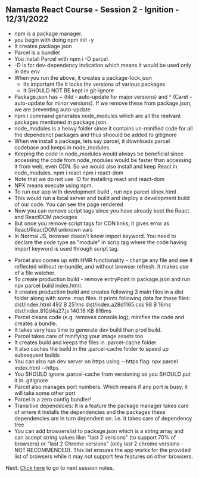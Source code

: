 ## Namaste React Course - Session 2 - Ignition - 12/31/2022
- npm is a package manager.
- you begin with doing npm init -y
- It creates package.json
- Parcel is a bundler
- You install Parcel with npm i -D parcel.
- -D is for dev-dependency indication which means it would be used only in dev env
- When you run the above, it creates a package-lock.json
    - Its important file it locks the versions of various packages
    - It SHOULD NOT BE kept in git-ignore
- Package.json has ~ (tild - auto-update for major versions) and ^ (Caret - auto-update for minor versions). If we remove these from package.json, we are preventing auto-update
- npm i command generates node_modules which are all the reelvant packages mentioned in package.json.
- node_modules is a heavy folder since it contains un-minified code for all the dependenct packages and thus shoould be added to gitignore
- When we install a package, lets say parcel, it downloads parcel codebase and keeps in node_modules.
- Keeping the code in node_modules would always be beneficial since accessing the code from node_modules would be faster than accessing it from web, even CDN. So we would also install and keep React in node_modules.
npm i react
npm i react-dom
- Note that we do not use -D for installing react and react-dom
- NPX means execute using npm.
- To run our app with development build , run npx parcel idnex.html
- This would run a local server and build and deploy a development build of our code. You can see the page rendered
- Now you can remove script tags since you have already kept the React and ReactDOM packages
- But once you remove script tags for CDN links, it gives error as React/ReactDOM unknown vars
- In Normal JS, browser doesn't know import keyword. You need to declare the code type as "module" in scrip tag where the code having import keyword is used through script tag.
<script type="module" src="./App.js"></script>
- Parcel also comes up with HMR functionality - change any file and see it reflected without re-bundle, and without browser refresh. It makes use of a file watcher.
- To create production build - remove entryPoint in package.json and run npx parcel build index.html.
- It creates production build and creates following 3 main files in a dist folder along with some .map files.
It prints following data for these files:
dist/index.html                492 B    251ms
dist/index.a28d1165.css         98 B     16ms
dist/index.810d4a27.js     140.16 KB    816ms
- Parcel cleans code (e.g. removes console.log), minifies the code and creates a bundle.
- It takes very less time to generate dev build than prod build.
- Parcel takes care of minifying your image assets too
- It creates build and keeps the files in .parcel-cache folder
- It also caches the build in the .parcel-cache folder to speed up subsequent builds
- You can also run dev server on https using --https flag:
npx parcel index.html --https
- You SHOULD ignore .parcel-cache from versioning so you SHOULD put it in .gitignore
- Parcel also manages port numbers. Which means if any port is busy, it will take some other port
- Parcel is a zero config bundler!
- Transitive dependecies: It is a feature the package manager takes care of where it installs the dependencies and the packages these dependencies are in turn dependent on. i.e. it takes care of dependency tree
- You can add browserslist to package.json which is a string array and can accept string values like:
"last 2 versions" (to support 70% of browsers) or "last 2 Chrome versions" (only last 2 chrome versions - NOT RECOMMENDED). This list ensures the app works for the provided list of browsers while it may not support few features on other browsers.

Next: [Click here](https://github.com/sujit510/namaste-react/tree/session-3-laying-the-foundation) to go to next session notes.